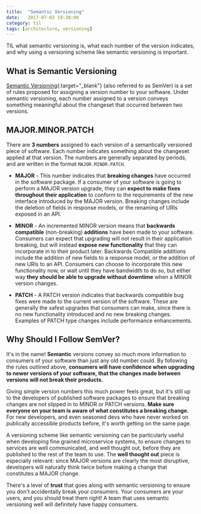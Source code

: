 ```yaml
---
title:  "Semantic Versioning"
date:   2017-07-03 19:38:00
category: til
tags: [architecture, versioning]
---
```


TIL what semantic versioning is, what each number of the version indicates, and why using a versioning scheme like semantic versioning is important.

## What is Semantic Versioning

[Semantic Versioning][semver]{:target="_blank"} (also referred to as SemVer) is a set of rules proposed for assigning a version number to your software. Under semantic versioning, each number assigned to a version conveys something meaningful about the changeset that occurred between two versions.

## MAJOR.MINOR.PATCH

There are **3 numbers** assigned to each version of a semantically versioned piece of software. Each number indicates something about the changeset applied at that version. The numbers are generally separated by periods, and are written in the format `MAJOR.MINOR.PATCH`.

- **MAJOR** - This number indicates that **breaking changes** have occurred in the software package. If a consumer of your software is going to perform a MAJOR version upgrade, they can **expect to make fixes throughout their application** to conform to the requirements of the new interface introduced by the MAJOR version. Breaking changes include the deletion of fields in response models, or the renaming of URIs exposed in an API.

- **MINOR** - An incremented MINOR version means that **backwards compatible** (non-breaking) **additions** have been made to your software. Consumers can expect that upgrading will not result in their application breaking, but will instead **expose new functionality** that they can incorporate in to their product later. Backwards Compatible additions include the addition of new fields to a response model, or the addition of new URIs to an API. Consumers can choose to incorporate this new functionality now, or wait until they have bandwidth to do so, but either way **they should be able to upgrade without downtime** when a MINOR version changes.

- **PATCH** - A PATCH version indicates that backwards compatible bug fixes were made to the current version of the software. These are generally the safest upgrades that consumers can make, since there is no new functionality introduced and no new breaking changes. Examples of PATCH type changes include performance enhancements.

## Why Should I Follow SemVer?

It's in the name! **Semantic** versions convey so much more information to consumers of your software than just any old number could. By following the rules outlined above, **consumers will have confidence when upgrading to newer versions of your software, that the changes made between versions will not break their products.**

Giving simple version numbers this much power feels great, but it's still up to the developers of published software packages to ensure that breaking changes are not slipped in to MINOR or PATCH versions. **Make sure everyone on your team is aware of what constitutes a breaking change.** For new developers, and even seasoned devs who have never worked on publically accessible products before, it's worth getting on the same page.

A versioning scheme like semantic versioning can be particularly useful when developing fine grained microservice systems, to ensure changes to services are well communicated, and well thought out, before they are published to the rest of the team to use. The **well thought out** piece is especially relevant: since MAJOR versions are clearly the most disruptive, developers will naturally think twice before making a change that constitutes a MAJOR change.

There's a level of **trust** that goes along with semantic versioning to ensure you don't accidentally break your consumers. Your consumers are your users, and you should treat them right! A team that uses semantic versioning well will definitely have happy consumers.

[semver]: http://semver.org/